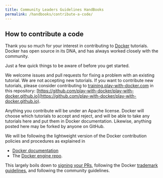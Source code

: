 ```yaml
---
title: Community Leaders Guidelines HandBooks
permalink: /handbooks/contribute-a-code/
---
```




## How to contribute a code ##

Thank you so much for your interest in contributing to [Docker](https://docker.com) tutorials. Docker has open source in its DNA, and has always worked closely with the community.

Just a few quick things to be aware of before you get started.

We welcome issues and pull requests for fixing a problem with an existing tutorial. We are not accepting new tutorials. If you want to contribute new tutorials, please consider contributing to [training.play-with-docker.com](https://training.play-with-docker.com) in this repository: [https://github.com/play-with-docker/play-with-docker.github.io](https://github.com/play-with-docker/play-with-docker.github.io).

Anything you contribute will be under an Apache license. Docker will choose which tutorials to accept and reject, and will be able to take any tutorials here and put them in Docker documentation. Likewise, anything posted here may be forked by anyone on GitHub.

We will be following the lightweight version of the Docker contribution policies and procedures as explained in
- [Docker documentation](https://docs.docker.com)
- The [Docker engine repo](https://github.com/moby/moby/blob/master/CONTRIBUTING.md).

This largely boils down to [signing your PRs](https://github.com/moby/moby/blob/master/CONTRIBUTING.md#sign-your-work), following the Docker [trademark guidelines](https://www.docker.com/trademark-guidelines), and following the community guidelines.
